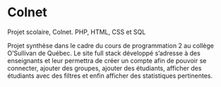 # Colnet
Projet scolaire, Colnet. PHP, HTML, CSS et SQL

Projet synthèse dans le cadre du cours de programmation 2 au collège O’Sullivan de Québec. Le site full stack développé s’adresse à des enseignants et leur permettra de créer un compte afin de pouvoir se connecter, ajouter des groupes, ajouter des étudiants, afficher des étudiants avec des filtres et enfin afficher des statistiques pertinentes.
